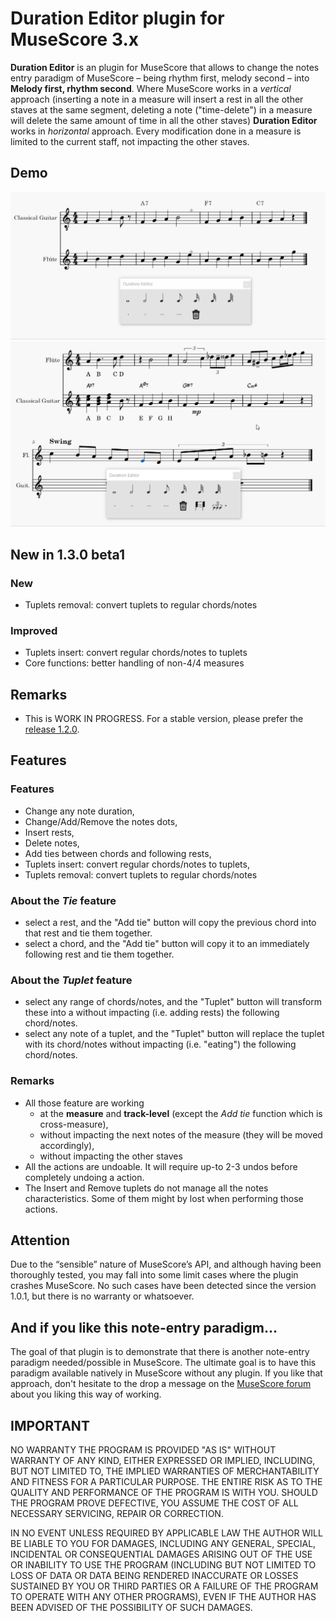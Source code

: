 
# Duration Editor plugin for MuseScore 3.x
**Duration Editor** is an plugin for MuseScore that allows to change the notes entry paradigm of MuseScore – being rhythm first, melody second – into **Melody first, rhythm second**. 
Where MuseScore works in a *vertical* approach (inserting a note in a measure will insert a rest in all the other staves at the same segment, deleting a note ("time-delete") in a measure will delete the same amount of time in all the other staves) **Duration Editor** works in *horizontal* approach. Every modification done in a measure is limited to the current staff, not impacting the other staves.

## Demo ##
![Duration Editor in action](/demo/demo.gif)
![Duration Editor in action](/demo/demotuplets.gif)


## New in 1.3.0 beta1
### New
* Tuplets removal:  convert tuplets to regular chords/notes

### Improved
* Tuplets insert: convert regular chords/notes to tuplets 
* Core functions: better handling of non-4/4 measures

## Remarks
* This is WORK IN PROGRESS. For a stable version, please prefer the [release 1.2.0](https://github.com/lgvr123/musescore-durationeditor/releases/tag/1.2.0 "release 1.2.0").


## Features ##

### Features ###
* Change any note duration, 
* Change/Add/Remove the notes dots,
* Insert rests,
* Delete notes, 
* Add ties between chords and following rests, 
* Tuplets insert: convert regular chords/notes to tuplets,
* Tuplets removal: convert tuplets to regular chords/notes

### About the _Tie_ feature
* select a rest, and the "Add tie" button will copy the previous chord into that rest and tie them together.
* select a chord, and the "Add tie" button will copy it to an immediately following rest and tie them together.

### About the _Tuplet_ feature
* select any range of chords/notes, and the "Tuplet" button will transform these into a without impacting (i.e. adding rests) the following chord/notes.
* select any note of a tuplet, and the "Tuplet" button will replace the tuplet with its chord/notes without impacting (i.e. "eating") the following chord/notes.

### Remarks ###
* All those feature are working 
	* at the **measure** and **track-level** (except the _Add tie_ function which is cross-measure), 
	* without impacting the next notes of the measure (they will be moved accordingly), 
	* without impacting the other staves
* All the actions are undoable. It will require up-to 2-3 undos before completely undoing a action.
* The Insert and Remove tuplets do not manage all the notes characteristics. Some of them might by lost when performing those actions.

## Attention ##
Due to the “sensible” nature of MuseScore’s API, and although having been thoroughly tested, you may fall into some limit cases where the plugin crashes MuseScore. No such cases have been detected since the version 1.0.1, but there is no warranty or whatsoever.


## And if you like this note-entry paradigm... ##
The goal of that plugin is to demonstrate that there is another note-entry paradigm needed/possible in MuseScore.
The ultimate goal is to have this paradigm available natively in MuseScore without any plugin.
If you like that approach, don't hesitate to the drop a message on the [MuseScore forum](https://musescore.org/en/node/321244) about you liking this way of working. 


## IMPORTANT
NO WARRANTY THE PROGRAM IS PROVIDED "AS IS" WITHOUT WARRANTY OF ANY KIND, EITHER EXPRESSED OR IMPLIED, INCLUDING, BUT NOT LIMITED TO, THE IMPLIED WARRANTIES OF MERCHANTABILITY AND FITNESS FOR A PARTICULAR PURPOSE. THE ENTIRE RISK AS TO THE QUALITY AND PERFORMANCE OF THE PROGRAM IS WITH YOU. SHOULD THE PROGRAM PROVE DEFECTIVE, YOU ASSUME THE COST OF ALL NECESSARY SERVICING, REPAIR OR CORRECTION.

IN NO EVENT UNLESS REQUIRED BY APPLICABLE LAW THE AUTHOR WILL BE LIABLE TO YOU FOR DAMAGES, INCLUDING ANY GENERAL, SPECIAL, INCIDENTAL OR CONSEQUENTIAL DAMAGES ARISING OUT OF THE USE OR INABILITY TO USE THE PROGRAM (INCLUDING BUT NOT LIMITED TO LOSS OF DATA OR DATA BEING RENDERED INACCURATE OR LOSSES SUSTAINED BY YOU OR THIRD PARTIES OR A FAILURE OF THE PROGRAM TO OPERATE WITH ANY OTHER PROGRAMS), EVEN IF THE AUTHOR HAS BEEN ADVISED OF THE POSSIBILITY OF SUCH DAMAGES.


